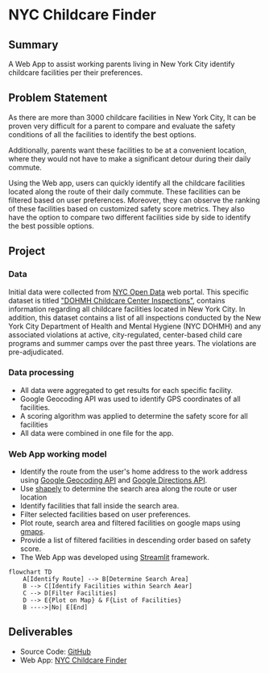 # NYC Childcare Finder

## Summary
A Web App to assist working parents living in New York City identify childcare facilities per their preferences. 

## Problem Statement
As there are more than 3000 childcare facilities in New York City, It can be proven very difficult for a parent to compare and evaluate the safety conditions of all the facilities to identify the best options. 

Additionally, parents want these facilities to be at a convenient location, where they would not have to make a significant detour during their daily commute. 

Using the Web app, users can quickly identify all the childcare facilities located along the route of their daily commute. These facilities can be filtered based on user preferences. Moreover, they can observe the ranking of these facilities based on customized safety score metrics. They also have the option to compare two different facilities side by side to identify the best possible options.    

## Project
### Data
Initial data were collected from [NYC Open Data](https://opendata.cityofnewyork.us/ ) web portal. This specific dataset is titled ["DOHMH Childcare Center Inspections"](https://data.cityofnewyork.us/Health/DOHMH-Childcare-Center-Inspections/dsg6-ifza ), contains information regarding all childcare facilities located in New York City. In addition, this dataset contains a list of all inspections conducted by the New York City Department of Health and Mental Hygiene (NYC DOHMH) and any associated violations at active, city-regulated, center-based child care programs and summer camps over the past three years. The violations are pre-adjudicated.

### Data processing
*	All data were aggregated to get results for each specific facility.
*	Google Geocoding API was used to identify GPS coordinates of all facilities. 
*	A scoring algorithm was applied to determine the safety score for all facilities
*	All data were combined in one file for the app.

### Web App working model
*	Identify the route from the user's home address to the work address using [Google Geocoding API](https://developers.google.com/maps/documentation/geocoding/overview ) and [Google Directions API](https://developers.google.com/maps/documentation/directions/overview ).
* Use [shapely](https://shapely.readthedocs.io/en/stable/manual.html ) to determine the search area along the route or user location
* Identify facilities that fall inside the search area.
* Filter selected facilities based on user preferences.
* Plot route, search area and filtered facilities on google maps using [gmaps](https://jupyter-gmaps.readthedocs.io/en/latest/ ). 
* Provide a list of filtered facilities in descending order based on safety score. 
* The Web App was developed using [Streamlit](https://docs.streamlit.io/) framework.

```mermaid
flowchart TD
    A[Identify Route] --> B[Determine Search Area]
    B --> C[Identify Facilities within Search Aear]
    C --> D[Filter Facilities]
    D --> E{Plot on Map} & F{List of Facilities}
    B ---->|No| E[End]
```




## Deliverables
* Source Code: [GitHub](https://github.com/abidgen/nyc_childcare_finder )
* Web App: [NYC Childcare Finder](https://abidgen-nyc-childcare-finder-childcare-app-99xm7h.streamlitapp.com/ )
